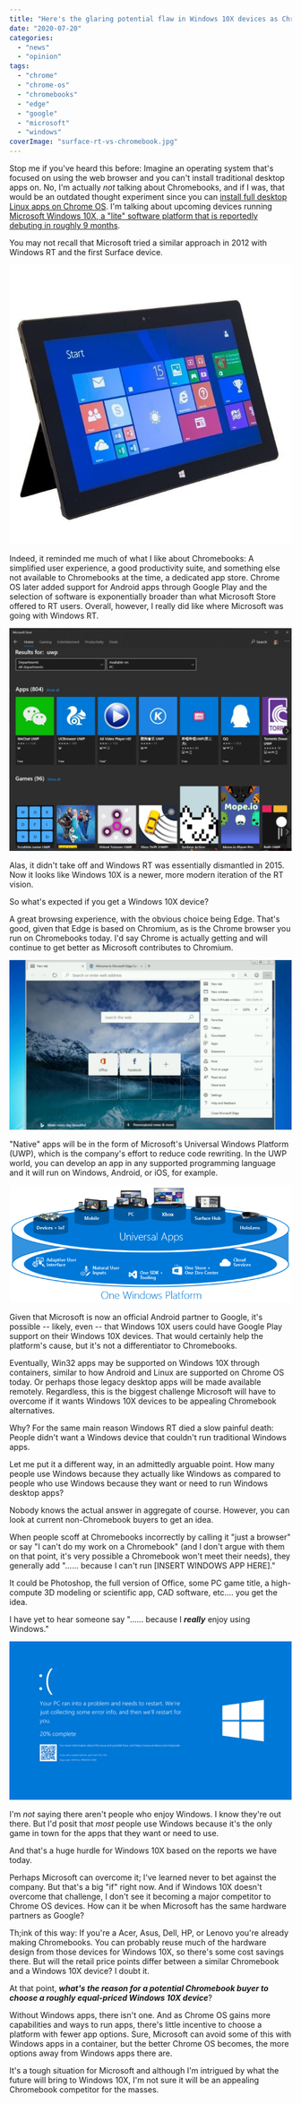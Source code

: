 ```yaml
---
title: "Here's the glaring potential flaw in Windows 10X devices as Chromebook competitors"
date: "2020-07-20"
categories: 
  - "news"
  - "opinion"
tags: 
  - "chrome"
  - "chrome-os"
  - "chromebooks"
  - "edge"
  - "google"
  - "microsoft"
  - "windows"
coverImage: "surface-rt-vs-chromebook.jpg"
---
```


Stop me if you've heard this before: Imagine an operating system that's focused on using the web browser and you can't install traditional desktop apps on. No, I'm actually _not_ talking about Chromebooks, and if I was, that would be an outdated thought experiment since you can [install full desktop Linux apps on Chrome OS](https://www.aboutchromebooks.com/tag/project-crostini/). I'm talking about upcoming devices running [Microsoft Windows 10X, a "lite" software platform that is reportedly debuting in roughly 9 months](https://www.zdnet.com/article/microsoft-plans-for-single-screen-windows-10x-rollout-in-spring-2021-dual-screen-in-spring-2022/).

You may not recall that Microsoft tried a similar approach in 2012 with Windows RT and the first Surface device.

![](images/Surface-RT.jpg)

Indeed, it reminded me much of what I like about Chromebooks: A simplified user experience, a good productivity suite, and something else not available to Chromebooks at the time, a dedicated app store. Chrome OS later added support for Android apps through Google Play and the selection of software is exponentially broader than what Microsoft Store offered to RT users. Overall, however, I really did like where Microsoft was going with Windows RT.

![](images/Microsoft-Store-UWP-1024x809.jpg)

Alas, it didn't take off and Windows RT was essentially dismantled in 2015. Now it looks like Windows 10X is a newer, more modern iteration of the RT vision.

So what's expected if you get a Windows 10X device?

A great browsing experience, with the obvious choice being Edge. That's good, given that Edge is based on Chromium, as is the Chrome browser you run on Chromebooks today. I'd say Chrome is actually getting and will continue to get better as Microsoft contributes to Chromium.

![](images/Edge-browser-1024x615.jpg)

"Native" apps will be in the form of Microsoft's Universal Windows Platform (UWP), which is the company's effort to reduce code rewriting. In the UWP world, you can develop an app in any supported programming language and it will run on Windows, Android, or iOS, for example.

![](images/universalapps-overview.png)

Given that Microsoft is now an official Android partner to Google, it's possible -- likely, even -- that Windows 10X users could have Google Play support on their Windows 10X devices. That would certainly help the platform's cause, but it's not a differentiator to Chromebooks.

Eventually, Win32 apps may be supported on Windows 10X through containers, similar to how Android and Linux are supported on Chrome OS today. Or perhaps those legacy desktop apps will be made available remotely. Regardless, this is the biggest challenge Microsoft will have to overcome if it wants Windows 10X devices to be appealing Chromebook alternatives.

Why? For the same main reason Windows RT died a slow painful death: People didn't want a Windows device that couldn't run traditional Windows apps.

Let me put it a different way, in an admittedly arguable point. How many people use Windows because they actually like Windows as compared to people who use Windows because they want or need to run Windows desktop apps?

Nobody knows the actual answer in aggregate of course. However, you can look at current non-Chromebook buyers to get an idea.

When people scoff at Chromebooks incorrectly by calling it "just a browser" or say "I can't do my work on a Chromebook" (and I don't argue with them on that point, it's very possible a Chromebook won't meet their needs), they generally add "...... because I can't run \[INSERT WINDOWS APP HERE\]."

It could be Photoshop, the full version of Office, some PC game title, a high-compute 3D modeling or scientific app, CAD software, etc.... you get the idea.

I have yet to hear someone say "...... because I **_really_** enjoy using Windows."

![](images/Windows-problem.jpg)

I'm _not_ saying there aren't people who enjoy Windows. I know they're out there. But I'd posit that _most_ people use Windows because it's the only game in town for the apps that they want or need to use.

And that's a huge hurdle for Windows 10X based on the reports we have today.

Perhaps Microsoft can overcome it; I've learned never to bet against the company. But that's a big "if" right now. And if Windows 10X doesn't overcome that challenge, I don't see it becoming a major competitor to Chrome OS devices. How can it be when Microsoft has the same hardware partners as Google?

Th;ink of this way: If you're a Acer, Asus, Dell, HP, or Lenovo you're already making Chromebooks. You can probably reuse much of the hardware design from those devices for Windows 10X, so there's some cost savings there. But will the retail price points differ between a similar Chromebook and a Windows 10X device? I doubt it.

At that point, **_what's the reason for a potential Chromebook buyer to choose a roughly equal-priced Windows 10X device_**?

Without Windows apps, there isn't one. And as Chrome OS gains more capabilities and ways to run apps, there's little incentive to choose a platform with fewer app options. Sure, Microsoft can avoid some of this with Windows apps in a container, but the better Chrome OS becomes, the more options away from Windows apps there are.

It's a tough situation for Microsoft and although I'm intrigued by what the future will bring to Windows 10X, I'm not sure it will be an appealing Chromebook competitor for the masses.
